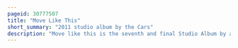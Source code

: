 ```yaml
---
pageid: 30777507
title: "Move Like This"
short_summary: "2011 studio album by the Cars"
description: "Move like this is the seventh and final Studio Album by american Rock band the Cars, released on May 10, 2011. It was their first since Door to door in 1987 and the only one without Bassist and Vocalist Benjamin Orr who died in 2000 of pancreatic Cancer."
---
```

